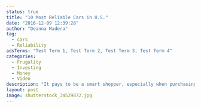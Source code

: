 ```yaml
---
status: true
title: "10 Most Reliable Cars in U.S."
date: "2016-12-09 12:39:28"
author: "Deanna Madera"
tag:
  - cars
  - Reliability
adsTerms: "Test Term 1, Test Term 2, Test Term 3, Test Term 4"
categories:
  - Frugality
  - Investing
  - Money
  - Video
description: "It pays to be a smart shopper, especially when purchasing a car. Make sure you check out the most reliable cars before heading out to the dealership. So which cars made the top 10 according to Consumer Reports?"
layout: post
image: shutterstock_34529872.jpg
---
```


<div wibbitz="wbtz-static-embed" wibbitz-autoplay="true" wibbitz-clip-id="be499cf29120440ae89c7be01a91fae1b" wibbitz-next="auto"></div><script>(function(d, s, id) {
	if (d.getElementById(id)) return;
	var js = d.createElement(s); js.id = id;
	js.src = '//cdn4.wibbitz.com/static.js';
	d.getElementsByTagName('body')[0].appendChild(js);
}(document, 'script', 'wibbitz-static-embed'));</script>
